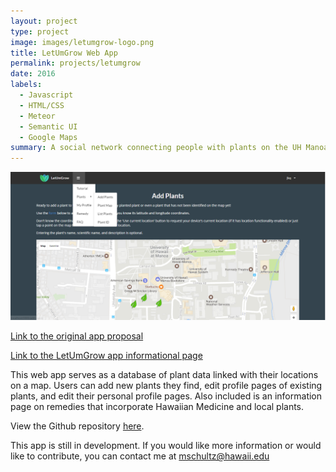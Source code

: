 ```yaml
---
layout: project
type: project
image: images/letumgrow-logo.png
title: LetUmGrow Web App
permalink: projects/letumgrow
date: 2016
labels:
  - Javascript
  - HTML/CSS
  - Meteor
  - Semantic UI
  - Google Maps
summary: A social network connecting people with plants on the UH Manoa Campus.
---
```



<img class="ui centered image" src="../images/addplantpage2.PNG">

[Link to the original app proposal](https://matthew-schultz.github.io/essays/botaniary.html)

[Link to the LetUmGrow app informational page](https://letumgrow.github.io)

This web app serves as a database of plant data linked with their locations on a map. Users can add new plants they find, edit profile pages of existing plants, and edit their personal profile pages. Also included is an information page on remedies that incorporate Hawaiian Medicine and local plants.

View the Github repository [here](https://github.com/letumgrow/letumgrow).

This app is still in development. If you would like more information or would like to contribute, you can contact me at [mschultz@hawaii.edu](mailto:mschultz@hawaii.edu)